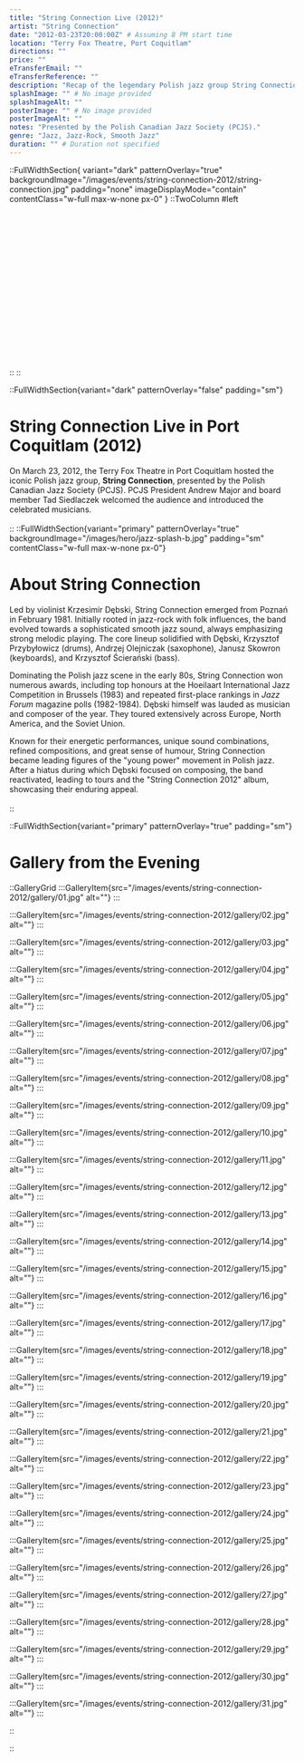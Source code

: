 ```yaml
---
title: "String Connection Live (2012)"
artist: "String Connection"
date: "2012-03-23T20:00:00Z" # Assuming 8 PM start time
location: "Terry Fox Theatre, Port Coquitlam"
directions: ""
price: ""
eTransferEmail: ""
eTransferReference: ""
description: "Recap of the legendary Polish jazz group String Connection's concert at Terry Fox Theatre on March 23, 2012, presented by the Polish Canadian Jazz Society."
splashImage: "" # No image provided
splashImageAlt: ""
posterImage: "" # No image provided
posterImageAlt: ""
notes: "Presented by the Polish Canadian Jazz Society (PCJS)."
genre: "Jazz, Jazz-Rock, Smooth Jazz"
duration: "" # Duration not specified
---
```


::FullWidthSection{ variant="dark" patternOverlay="true" backgroundImage="/images/events/string-connection-2012/string-connection.jpg" padding="none" imageDisplayMode="contain" contentClass="w-full max-w-none px-0" }
::TwoColumn
#left
<br><br><br/>
<br><br><br/>
<br><br><br/>
<br><br><br/>
<br><br><br/>
<br><br><br/>
::
::

::FullWidthSection{variant="dark" patternOverlay="false" padding="sm"}

# String Connection Live in Port Coquitlam (2012)

On March 23, 2012, the Terry Fox Theatre in Port Coquitlam hosted the iconic Polish jazz group, **String Connection**, presented by the Polish Canadian Jazz Society (PCJS). PCJS President Andrew Major and board member Tad Siedlaczek welcomed the audience and introduced the celebrated musicians.
<br></br>
::
::FullWidthSection{variant="primary" patternOverlay="true" backgroundImage="/images/hero/jazz-splash-b.jpg" padding="sm" contentClass="w-full max-w-none px-0"}

# About String Connection

Led by violinist Krzesimir Dębski, String Connection emerged from Poznań in February 1981. Initially rooted in jazz-rock with folk influences, the band evolved towards a sophisticated smooth jazz sound, always emphasizing strong melodic playing. The core lineup solidified with Dębski, Krzysztof Przybyłowicz (drums), Andrzej Olejniczak (saxophone), Janusz Skowron (keyboards), and Krzysztof Ścierański (bass).

Dominating the Polish jazz scene in the early 80s, String Connection won numerous awards, including top honours at the Hoeilaart International Jazz Competition in Brussels (1983) and repeated first-place rankings in _Jazz Forum_ magazine polls (1982-1984). Dębski himself was lauded as musician and composer of the year. They toured extensively across Europe, North America, and the Soviet Union.

Known for their energetic performances, unique sound combinations, refined compositions, and great sense of humour, String Connection became leading figures of the "young power" movement in Polish jazz. After a hiatus during which Dębski focused on composing, the band reactivated, leading to tours and the "String Connection 2012" album, showcasing their enduring appeal.
<br></br>
::

::FullWidthSection{variant="primary" patternOverlay="true" padding="sm"}

# Gallery from the Evening

::GalleryGrid
:::GalleryItem{src="/images/events/string-connection-2012/gallery/01.jpg" alt=""}
:::

:::GalleryItem{src="/images/events/string-connection-2012/gallery/02.jpg" alt=""}
:::

:::GalleryItem{src="/images/events/string-connection-2012/gallery/03.jpg" alt=""}
:::

:::GalleryItem{src="/images/events/string-connection-2012/gallery/04.jpg" alt=""}
:::

:::GalleryItem{src="/images/events/string-connection-2012/gallery/05.jpg" alt=""}
:::

:::GalleryItem{src="/images/events/string-connection-2012/gallery/06.jpg" alt=""}
:::

:::GalleryItem{src="/images/events/string-connection-2012/gallery/07.jpg" alt=""}
:::

:::GalleryItem{src="/images/events/string-connection-2012/gallery/08.jpg" alt=""}
:::

:::GalleryItem{src="/images/events/string-connection-2012/gallery/09.jpg" alt=""}
:::

:::GalleryItem{src="/images/events/string-connection-2012/gallery/10.jpg" alt=""}
:::

:::GalleryItem{src="/images/events/string-connection-2012/gallery/11.jpg" alt=""}
:::

:::GalleryItem{src="/images/events/string-connection-2012/gallery/12.jpg" alt=""}
:::

:::GalleryItem{src="/images/events/string-connection-2012/gallery/13.jpg" alt=""}
:::

:::GalleryItem{src="/images/events/string-connection-2012/gallery/14.jpg" alt=""}
:::

:::GalleryItem{src="/images/events/string-connection-2012/gallery/15.jpg" alt=""}
:::

:::GalleryItem{src="/images/events/string-connection-2012/gallery/16.jpg" alt=""}
:::

:::GalleryItem{src="/images/events/string-connection-2012/gallery/17.jpg" alt=""}
:::

:::GalleryItem{src="/images/events/string-connection-2012/gallery/18.jpg" alt=""}
:::

:::GalleryItem{src="/images/events/string-connection-2012/gallery/19.jpg" alt=""}
:::

:::GalleryItem{src="/images/events/string-connection-2012/gallery/20.jpg" alt=""}
:::

:::GalleryItem{src="/images/events/string-connection-2012/gallery/21.jpg" alt=""}
:::

:::GalleryItem{src="/images/events/string-connection-2012/gallery/22.jpg" alt=""}
:::

:::GalleryItem{src="/images/events/string-connection-2012/gallery/23.jpg" alt=""}
:::

:::GalleryItem{src="/images/events/string-connection-2012/gallery/24.jpg" alt=""}
:::

:::GalleryItem{src="/images/events/string-connection-2012/gallery/25.jpg" alt=""}
:::

:::GalleryItem{src="/images/events/string-connection-2012/gallery/26.jpg" alt=""}
:::

:::GalleryItem{src="/images/events/string-connection-2012/gallery/27.jpg" alt=""}
:::

:::GalleryItem{src="/images/events/string-connection-2012/gallery/28.jpg" alt=""}
:::

:::GalleryItem{src="/images/events/string-connection-2012/gallery/29.jpg" alt=""}
:::

:::GalleryItem{src="/images/events/string-connection-2012/gallery/30.jpg" alt=""}
:::

:::GalleryItem{src="/images/events/string-connection-2012/gallery/31.jpg" alt=""}
:::

::

::
